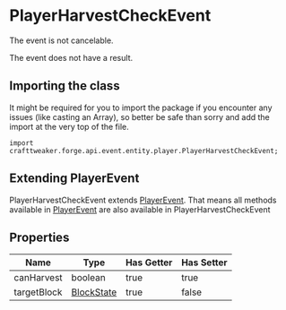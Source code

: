 # PlayerHarvestCheckEvent

The event is not cancelable.

The event does not have a result.

## Importing the class

It might be required for you to import the package if you encounter any issues (like casting an Array), so better be safe than sorry and add the import at the very top of the file.
```zenscript
import crafttweaker.forge.api.event.entity.player.PlayerHarvestCheckEvent;
```


## Extending PlayerEvent

PlayerHarvestCheckEvent extends [PlayerEvent](/forge/api/event/entity/player/PlayerEvent). That means all methods available in [PlayerEvent](/forge/api/event/entity/player/PlayerEvent) are also available in PlayerHarvestCheckEvent

## Properties

|    Name     |                    Type                     | Has Getter | Has Setter |
|-------------|---------------------------------------------|------------|------------|
| canHarvest  | boolean                                     | true       | true       |
| targetBlock | [BlockState](/vanilla/api/block/BlockState) | true       | false      |


